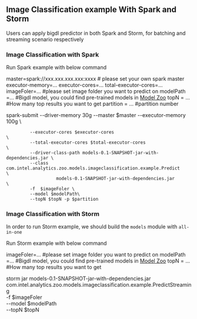 ## Image Classification example With Spark and Storm

Users can apply bigdl predictor in both Spark and Storm, for batching and streaming scenario respectively

### Image Classification with Spark

Run Spark example with below command

master=spark://xxx.xxx.xxx.xxx:xxxx # please set your own spark master
executor-memory=...
executor-cores=...
total-executor-cores=...
imageFoler=...  #please set image folder you want to predict on
modelPath =... #Bigdl model, you could find pre-trained models in [Model Zoo](https://github.com/intel-analytics/analytics-zoo/tree/master/models)
topN = ... #How many top results you want to get
partition = ... #partition number

spark-submit --driver-memory 30g --master $master --executor-memory 100g                 \

             --executor-cores $executor-cores                                                      \
             --total-executor-cores $total-executor-cores                                              \
             --driver-class-path models-0.1-SNAPSHOT-jar-with-dependencies.jar \
             --class com.intel.analytics.zoo.models.imageclassification.example.Predict          \
                       models-0.1-SNAPSHOT-jar-with-dependencies.jar           \
             -f  $imageFoler \
             --model $modelPath\
             --topN $topN -p $partition

### Image Classification with Storm

In order to run Storm example, we should build the `models` module with `all-in-one`

Run Storm example with below command


imageFoler=...  #please set image folder you want to predict on
modelPath =... #Bigdl model, you could find pre-trained models in [Model Zoo](https://github.com/intel-analytics/analytics-zoo/tree/master/models)
topN = ... #How many top results you want to get

storm jar   models-0.1-SNAPSHOT-jar-with-dependencies.jar \
            com.intel.analytics.zoo.models.imageclassification.example.PredictStreaming \
            -f  $imageFoler \
            --model $modelPath\
             --topN $topN

